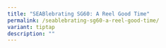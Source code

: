 ```yaml
---
title: "SEABlebrating SG60: A Reel Good Time"
permalink: /seablebrating-sg60-a-reel-good-time/
variant: tiptap
description: ""
---
```

